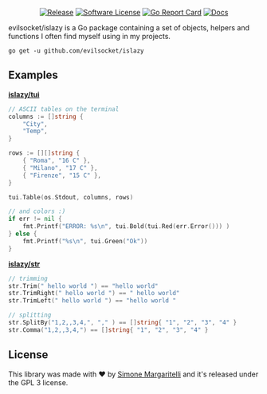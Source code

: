 <p align="center">
  <p align="center">
    <a href="https://github.com/evilsocket/islazy/releases/latest"><img alt="Release" src="https://img.shields.io/github/release/evilsocket/islazy.svg?style=flat-square"></a>
    <a href="https://github.com/evilsocket/islazy/blob/master/LICENSE.md"><img alt="Software License" src="https://img.shields.io/badge/license-GPL3-brightgreen.svg?style=flat-square"></a>
    <a href="https://goreportcard.com/report/github.com/evilsocket/islazy"><img alt="Go Report Card" src="https://goreportcard.com/badge/github.com/evilsocket/islazy?style=flat-square&fuckgithubcache=1"></a>
    <a href="http://godoc.org/github.com/evilsocket/islazy">
        <img alt="Docs" src="https://img.shields.io/badge/godoc-reference-blue.svg?style=flat-square">
    </a>
  </p>
</p>

evilsocket/islazy is a Go package containing a set of objects, helpers and functions I often find myself using in my projects.

    go get -u github.com/evilsocket/islazy

## Examples

**[islazy/tui](https://godoc.org/github.com/evilsocket/islazy/tui)**

```go
// ASCII tables on the terminal
columns := []string {
    "City",
    "Temp",
}

rows := [][]string {
    { "Roma", "16 C" },
    { "Milano", "17 C" },
    { "Firenze", "15 C" },
}

tui.Table(os.Stdout, columns, rows)

// and colors :)
if err != nil {
    fmt.Printf("ERROR: %s\n", tui.Bold(tui.Red(err.Error())) )
} else {
    fmt.Printf("%s\n", tui.Green("Ok"))
}
```

**[islazy/str](https://godoc.org/github.com/evilsocket/islazy/str)**

```go
// trimming
str.Trim(" hello world ") == "hello world"
str.TrimRight(" hello world ") == " hello world"
str.TrimLeft(" hello world ") == "hello world "

// splitting
str.SplitBy("1,2,,3,4,", "," ) == []string{ "1", "2", "3", "4" }
str.Comma("1,2,,3,4,") == []string{ "1", "2", "3", "4" }
```

## License

This library was made with ♥  by [Simone Margaritelli](https://www.evilsocket.net/) and it's released under the GPL 3 license.
